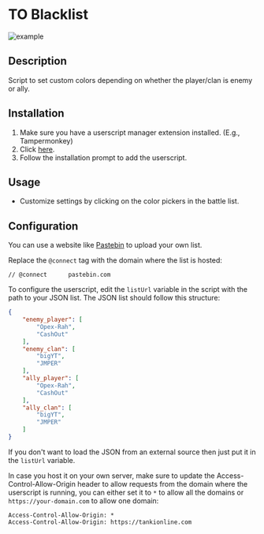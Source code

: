 # TO Blacklist 

![example](https://i.ibb.co/BzQB9p1/ss.png)

## Description

Script to set custom colors depending on whether the player/clan is enemy or ally.

## Installation

1. Make sure you have a userscript manager extension installed. (E.g., Tampermonkey)
2. Click [here](blacklist.user.js).
3. Follow the installation prompt to add the userscript.

## Usage
- Customize settings by clicking on the color pickers in the battle list.

## Configuration

You can use a website like [Pastebin](https://pastebin.com/) to upload your own list.

Replace the `@connect` tag with the domain where the list is hosted:

`// @connect      pastebin.com`

To configure the userscript, edit the `listUrl` variable in the script with the path to your JSON list. The JSON list should follow this structure:

```json
{
    "enemy_player": [
        "Opex-Rah",
        "CashOut"
    ],
    "enemy_clan": [
        "bigYT",
        "JMPER"
    ],
    "ally_player": [
        "Opex-Rah",
        "CashOut"
    ],
    "ally_clan": [
        "bigYT",
        "JMPER"
    ]
}
```

If you don't want to load the JSON from an external source then just put it in the `listUrl` variable.

In case you host it on your own server, make sure to update the Access-Control-Allow-Origin header to allow requests from the domain where the userscript is running, you can either set it to `*` to allow all the domains or `https://your-domain.com` to allow one domain:

`Access-Control-Allow-Origin: *`\
`Access-Control-Allow-Origin: https://tankionline.com`
